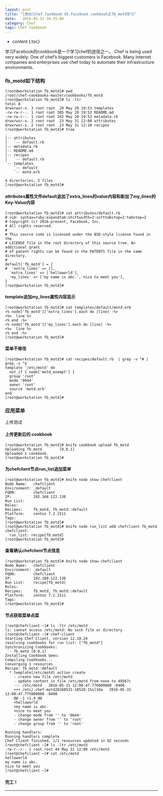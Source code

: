 ```yaml
---
layout: post
title: "[原创]Chef Cookbook 05.Facebook cookbook之fb_motd学习"
date:   2016-05-31 10:35:00
category: Chef
tags: Chef Cookbook 
---
```


* content
{:toc}


学习Facebook的cookbook是一个学习chef的途径之一。
Chef is being used very widely. One of chef’s biggest customers is Facebook. Many
Internet companies and enterprises use chef today to automate their infrastructure
environments. 






### fb_motd如下结构

	[root@workstation fb_motd]# pwd
	/root/chef-cookbooks-master/cookbooks/fb_motd
	[root@workstation fb_motd]# ls -ltr
	total 8
	drwxrwxr-x. 3 root root  20 May 20 19:53 templates
	-rw-rw-r--. 1 root root 305 May 20 19:53 README.md
	-rw-rw-r--. 1 root root 342 May 20 19:53 metadata.rb
	drwxrwxr-x. 2 root root  23 May 31 12:08 attributes
	drwxrwxr-x. 2 root root  23 May 31 12:10 recipes
	[root@workstation fb_motd]# tree
	.
	|-- attributes
	|   `-- default.rb
	|-- metadata.rb
	|-- README.md
	|-- recipes
	|   `-- default.rb
	`-- templates
	    `-- default
		`-- motd.erb

	4 directories, 5 files
	[root@workstation fb_motd]# 

#### attributes属性文件default追加了extra_lines的value内容和新加了my_lines的Key-Value内容

	[root@workstation fb_motd]# cat attributes/default.rb 
	# vim: syntax=ruby:expandtab:shiftwidth=2:softtabstop=2:tabstop=2
	# Copyright (c) 2016-present, Facebook, Inc.
	# All rights reserved.
	#
	# This source code is licensed under the BSD-style license found in the
	# LICENSE file in the root directory of this source tree. An additional grant
	# of patent rights can be found in the PATENTS file in the same directory.
	#
	default['fb_motd'] = {
	#  'extra_lines' => [],
	  'extra_lines' => ['helloworld'],
	  'my_lines' => ['my name is abc.','nice to meet you'],
	}
	[root@workstation fb_motd]# 

#### template追加my_lines属性内容显示

	[root@workstation fb_motd]# cat templates/default/motd.erb 
	<% node['fb_motd']['extra_lines'].each do |line| -%>
	<%=  line %>
	<% end -%>
	<% node['fb_motd']['my_lines'].each do |line| -%>
	<%=  line %>
	<% end -%>
	[root@workstation fb_motd]# 


#### 菜单不修改

	[root@workstation fb_motd]# cat recipes/default.rb  | grep -v ^# | grep -v ^$
	template '/etc/motd' do
	  not_if { node['motd_exempt'] }
	  group 'root'
	  mode '0644'
	  owner 'root'
	  source 'motd.erb'
	end
	[root@workstation fb_motd]# 

### 应用菜单

上传测试

#### 上传更新后的 cookbook

	[root@workstation fb_motd]# knife cookbook upload fb_motd
	Uploading fb_motd        [0.0.1]
	Uploaded 1 cookbook.
	[root@workstation fb_motd]# 


#### 为chefclient节点run_list追加菜单

	[root@workstation fb_motd]# knife node show chefclient
	Node Name:   chefclient
	Environment: _default
	FQDN:        chefclient
	IP:          192.168.122.136
	Run List:    
	Roles:       
	Recipes:     fb_motd, fb_motd::default
	Platform:    centos 7.2.1511
	Tags:        
	[root@workstation fb_motd]# 
	[root@workstation fb_motd]# knife node run_list add chefclient fb_motd
	chefclient:
	  run_list: recipe[fb_motd]
	[root@workstation fb_motd]# 

#### 查看确认chefclient节点信息

	[root@workstation fb_motd]# knife node show chefclient
	Node Name:   chefclient
	Environment: _default
	FQDN:        chefclient
	IP:          192.168.122.136
	Run List:    recipe[fb_motd]
	Roles:       
	Recipes:     fb_motd, fb_motd::default
	Platform:    centos 7.2.1511
	Tags:        
	[root@workstation fb_motd]# 


#### 节点获取菜单点菜

	[root@chefclient ~]# ls -ltr /etc/motd
	ls: cannot access /etc/motd: No such file or directory
	[root@chefclient ~]# chef-client
	Starting Chef Client, version 12.10.24
	resolving cookbooks for run list: ["fb_motd"]
	Synchronizing Cookbooks:
	  - fb_motd (0.0.1)
	Installing Cookbook Gems:
	Compiling Cookbooks...
	Converging 1 resources
	Recipe: fb_motd::default
	  * template[/etc/motd] action create
	    - create new file /etc/motd
	    - update content in file /etc/motd from none to 49567c
	    --- /etc/motd	2016-05-31 12:08:47.776000000 -0400
	    +++ /etc/.chef-motd20160531-18528-15sl3da	2016-05-31 12:08:47.775000000 -0400
	    @@ -1 +1,4 @@
	    +helloworld
	    +my name is abc.
	    +nice to meet you
	    - change mode from '' to '0644'
	    - change owner from '' to 'root'
	    - change group from '' to 'root'

	Running handlers:
	Running handlers complete
	Chef Client finished, 1/1 resources updated in 02 seconds
	[root@chefclient ~]# ls -ltr /etc/motd
	-rw-r--r-- 1 root root 44 May 31 12:08 /etc/motd
	[root@chefclient ~]# cat /etc/motd
	helloworld
	my name is abc.
	nice to meet you
	[root@chefclient ~]# 

#### 完工！




---

